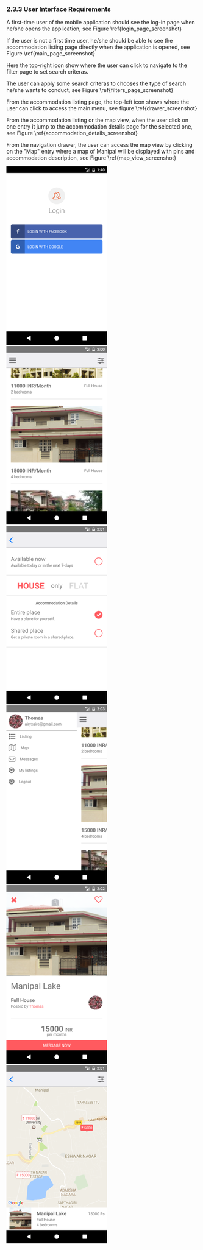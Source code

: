 ### 2.3.3 User Interface Requirements

A first-time user of the mobile application should see the log-in page when he/she opens the application, see Figure \ref{login_page_screenshot}

If the user is not a first time user, he/she should be able to see the accommodation listing page directly when the application is opened, see Figure \ref{main_page_screenshot}

Here the top-right icon show where the user can click to navigate to the filter page to set search criteras.

The user can apply some search criteras to chooses the type of search he/she wants to conduct, see Figure \ref{filters_page_screenshot}

From the accommodation listing page, the top-left icon shows where the user can click to access the main menu, see figure \ref{drawer_screenshot}

From the accommodation listing or the map view, when the user click on one entry it jump to the accommodation details page for the selected one, see Figure \ref{accommodation_details_screenshot}

From the navigation drawer, the user can access the map view by clicking on the "Map" entry where a map of Manipal will be displayed with pins and accommodation description, see Figure \ref{map_view_screenshot}


![Login Page\label{login_page_screenshot}](imgs/screenshots/login_page.png)
![Accommodation Listing Page\label{main_page_screenshot}](imgs/screenshots/main_page.png)
![Filter Page\label{filters_page_screenshot}](imgs/screenshots/filters.png)
![Main menu drawer\label{drawer_screenshot}](imgs/screenshots/drawer.png)
![Accommodation details \label{accommodation_details_screenshot}](imgs/screenshots/accommodation_details.png)
![Map view \label{map_view_screenshot}](imgs/screenshots/map_view.png)

